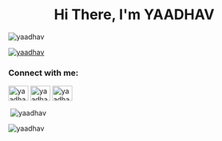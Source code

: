 <h1 align="center">Hi There, I'm YAADHAV</h1>
<p align="left"> <img src="https://komarev.com/ghpvc/?username=yaadhav&label=Profile%20views&color=0e75b6&style=flat" alt="yaadhav" /> </p>

<p align="left"> <a href="https://github.com/ryo-ma/github-profile-trophy"><img src="https://github-profile-trophy.vercel.app/?username=yaadhav" alt="yaadhav" /></a> </p>

<h3 align="left">Connect with me:</h3>
<p align="left">
<a href="https://www.codechef.com/users/yaadhav_07" target="blank"><img align="center" src="https://cdn.jsdelivr.net/npm/simple-icons@3.1.0/icons/codechef.svg" alt="yaadhav_07" height="30" width="40" /></a>
<a href="https://www.hackerrank.com/yaadhav" target="blank"><img align="center" src="https://raw.githubusercontent.com/rahuldkjain/github-profile-readme-generator/master/src/images/icons/Social/hackerrank.svg" alt="yaadhav" height="30" width="40" /></a>
<a href="https://codeforces.com/profile/yaadhav.07" target="blank"><img align="center" src="https://raw.githubusercontent.com/rahuldkjain/github-profile-readme-generator/master/src/images/icons/Social/codeforces.svg" alt="yaadhav.07" height="30" width="40" /></a>
</p>

<p>&nbsp;<img align="center" src="https://github-readme-stats.vercel.app/api?username=yaadhav&show_icons=true&locale=en" alt="yaadhav" /></p>

<p><img align="center" src="https://github-readme-streak-stats.herokuapp.com/?user=yaadhav&" alt="yaadhav" /></p>
